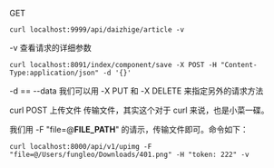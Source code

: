 GET
```
curl localhost:9999/api/daizhige/article -v
```
-v 查看请求的详细参数

```
curl localhost:8091/index/component/save -X POST -H "Content-Type:application/json" -d '{}'
```
-d  == --data
我们可以用 -X PUT 和 -X DELETE 来指定另外的请求方法


curl POST 上传文件
传输文件，其实这个对于 curl 来说，也是小菜一碟。

我们用 -F "file=@__FILE_PATH__" 的请示，传输文件即可。命令如下：
```
curl localhost:8000/api/v1/upimg -F "file=@/Users/fungleo/Downloads/401.png" -H "token: 222" -v
```
